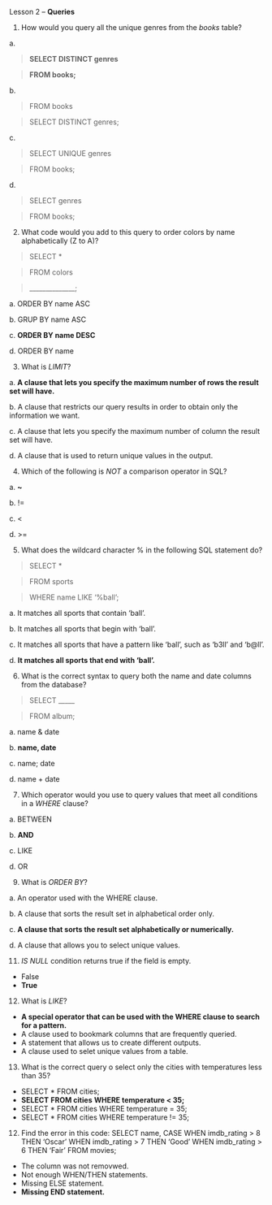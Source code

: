 Lesson 2 – **Queries**

1.	How would you query all the unique genres from the *books* table?

a.
>	**SELECT DISTINCT genres**

>	**FROM books;**
	
b.	
>	FROM books

>	SELECT DISTINCT genres;
	
c. 	
>	SELECT UNIQUE genres

>	FROM books;
	
d.	
>	SELECT genres

>	FROM books;

2.	What code would you add to this query to order colors by name alphabetically (Z to A)?
> SELECT *

> FROM colors

> ______________;

a.	ORDER BY name ASC

b.	GRUP BY name ASC

c.	**ORDER BY name DESC**

d.	ORDER BY name

3.	What is *LIMIT*?

a.	**A clause that lets you specify the maximum number of rows the result set will have.**

b.	A clause that restricts our query results in order to obtain only the information we want.

c.	A clause that lets you specify the maximum number of column the result set will have.

d.	A clause that is used to return unique values in the output.

4.	Which of the following is *NOT* a comparison operator in SQL?

a.	**~**

b.	!=

c.	<

d.	>=

5.	What does the wildcard character % in the following SQL statement do?

>	SELECT *

>	FROM sports

>	WHERE name LIKE ‘%ball’;

a.	It matches all sports that contain ‘ball’.

b.	It matches all sports that begin with ‘ball’.

c.	It matches all sports that have a pattern like ‘ball’, such as ‘b3ll’ and ‘b@ll’.

d.	**It matches all sports that end with ‘ball’.**

6.	What is the correct syntax to query both the name and date columns from the database?

>	SELECT _____

>	FROM album;

a.	name & date

b.	**name, date**

c.	name; date

d.	name + date

7.	Which operator would you use to query values that meet all conditions in a *WHERE* clause?

a.	BETWEEN

b.	**AND**

c.	LIKE

d.	OR

9.	What is *ORDER BY*?

a.	An operator used with the WHERE clause.

b.	A clause that sorts the result set in alphabetical order only.

c.	**A clause that sorts the result set alphabetically or numerically.**

d.	A clause that allows you to select unique values.

11.	*IS NULL* condition returns true if the field is empty.
-	False
-	**True**
12.	What is *LIKE*?
-	**A special operator that can be used with the WHERE clause to search for a pattern.**
-	A clause used to bookmark columns that are frequently queried.
-	A statement that allows us to create different outputs.
-	A clause used to selet unique values from a table.
13.	What is the correct query o select only the cities with temperatures less than 35?
-	SELECT *
FROM cities;
-	**SELECT**
**FROM cities**
**WHERE temperature < 35;**
-	SELECT *
FROM cities
WHERE temperature = 35;
-	SELECT *
FROM cities
WHERE temperature != 35;
12.	Find the error in this code:
SELECT name,
	CASE
		WHEN imdb_rating > 8 THEN ‘Oscar’
		WHEN imdb_rating > 7 THEN ‘Good’
		WHEN imdb_rating > 6 THEN ‘Fair’
FROM movies;
-	The column was not removwed.
-	Not enough WHEN/THEN statements.
-	Missing ELSE statement.
-	**Missing END statement.**
